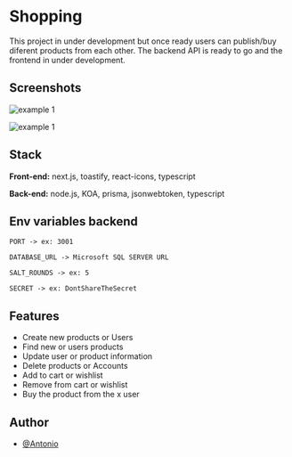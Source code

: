 
# Shopping
This project in under development but once ready users can publish/buy diferent products from each other. The backend API is ready to go and the frontend in under development.


## Screenshots

![example 1](https://github.com/AntonioSilvaVaz/shopping/blob/main/assets/image.png)

![example 1](https://github.com/AntonioSilvaVaz/shopping/blob/main/assets/gif.gif)


## Stack

**Front-end:** next.js, toastify, react-icons, typescript

**Back-end:** node.js, KOA, prisma, jsonwebtoken, typescript

## Env variables backend

`PORT -> ex: 3001`

`DATABASE_URL -> Microsoft SQL SERVER URL`

`SALT_ROUNDS -> ex: 5`

`SECRET -> ex: DontShareTheSecret`


## Features

- Create new products or Users
- Find new or users products
- Update user or product information
- Delete products or Accounts
- Add to cart or wishlist
- Remove from cart or wishlist
- Buy the product from the x user
## Author

- [@Antonio](https://github.com/AntonioSilvaVaz)
